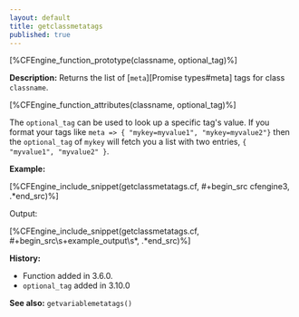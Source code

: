 ```yaml
---
layout: default
title: getclassmetatags
published: true
---
```


[%CFEngine_function_prototype(classname, optional_tag)%]

**Description:** Returns the list of [`meta`][Promise types#meta] tags for class `classname`.

[%CFEngine_function_attributes(classname, optional_tag)%]

The `optional_tag` can be used to look up a specific tag's value. If you format
your tags like `meta => { "mykey=myvalue1", "mykey=myvalue2"}` then the
`optional_tag` of `mykey` will fetch you a list with two entries, `{ "myvalue1",
"myvalue2" }`.

**Example:**

[%CFEngine_include_snippet(getclassmetatags.cf, #\+begin_src cfengine3, .*end_src)%]

Output:

[%CFEngine_include_snippet(getclassmetatags.cf, #\+begin_src\s+example_output\s*, .*end_src)%]

**History:**

* Function added in 3.6.0.
* `optional_tag` added in 3.10.0

**See also:** `getvariablemetatags()`
